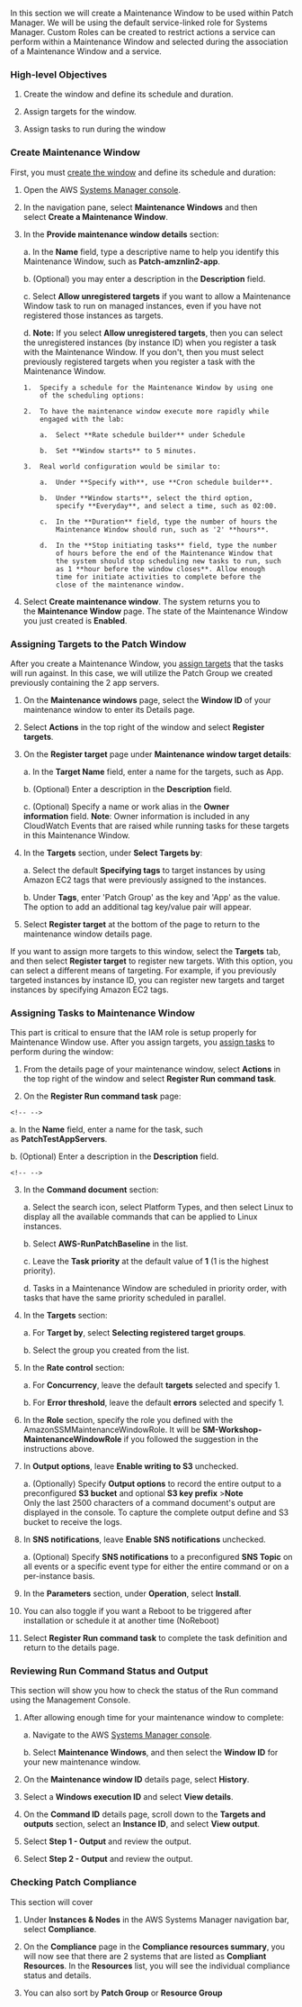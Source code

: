 In this section we will create a Maintenance Window to be used within
Patch Manager. We will be using the default service-linked role for
Systems Manager. Custom Roles can be created to restrict actions a
service can perform within a Maintenance Window and selected during the
association of a Maintenance Window and a service.

### High-level Objectives

1.  Create the window and define its schedule and duration.

2.  Assign targets for the window.

3.  Assign tasks to run during the window

### Create Maintenance Window

First, you must [create the
window](https://docs.aws.amazon.com/systems-manager/latest/userguide/sysman-maintenance-create-mw.html) and
define its schedule and duration:

1.  Open the AWS [Systems Manager
    console](https://console.aws.amazon.com/systems-manager/).

2.  In the navigation pane, select **Maintenance Windows** and then
    select **Create a Maintenance Window**.

3.  In the **Provide maintenance window details** section:

    a.  In the **Name** field, type a descriptive name to help you
        identify this Maintenance Window, such
        as **Patch-amznlin2-app**.

    b.  (Optional) you may enter a description in
        the **Description** field.

    c.  Select **Allow unregistered targets** if you want to allow a
        Maintenance Window task to run on managed instances, even if you
        have not registered those instances as targets.

    d.  **Note:** If you select **Allow unregistered targets**, then you
        can select the unregistered instances (by instance ID) when you
        register a task with the Maintenance Window. If you don't, then
        you must select previously registered targets when you register
        a task with the Maintenance Window.

        1.  Specify a schedule for the Maintenance Window by using one
            of the scheduling options:

        2.  To have the maintenance window execute more rapidly while
            engaged with the lab:

            a.  Select **Rate schedule builder** under Schedule

            b.  Set **Window starts** to 5 minutes.

        3.  Real world configuration would be similar to:

            a.  Under **Specify with**, use **Cron schedule builder**.

            b.  Under **Window starts**, select the third option,
                specify **Everyday**, and select a time, such as 02:00.

            c.  In the **Duration** field, type the number of hours the
                Maintenance Window should run, such as '2' **hours**.

            d.  In the **Stop initiating tasks** field, type the number
                of hours before the end of the Maintenance Window that
                the system should stop scheduling new tasks to run, such
                as 1 **hour before the window closes**. Allow enough
                time for initiate activities to complete before the
                close of the maintenance window.

4.  Select **Create maintenance window**. The system returns you to
    the **Maintenance Window** page. The state of the Maintenance Window
    you just created is **Enabled**.

### Assigning Targets to the Patch Window

After you create a Maintenance Window, you [assign
targets](https://docs.aws.amazon.com/systems-manager/latest/userguide/sysman-maintenance-assign-targets.html) that
the tasks will run against. In this case, we will utilize the Patch
Group we created previously containing the 2 app servers.

1.  On the **Maintenance windows** page, select the **Window ID** of
    your maintenance window to enter its Details page.

2.  Select **Actions** in the top right of the window and
    select **Register targets**.

3.  On the **Register target** page under **Maintenance window target
    details**:

    a.  In the **Target Name** field, enter a name for the targets, such
        as App.

    b.  (Optional) Enter a description in the **Description** field.

    c.  (Optional) Specify a name or work alias in the **Owner
        information** field. **Note**: Owner information is included in
        any CloudWatch Events that are raised while running tasks for
        these targets in this Maintenance Window.

4.  In the **Targets** section, under **Select Targets by**:

    a.  Select the default **Specifying tags** to target instances by
        using Amazon EC2 tags that were previously assigned to the
        instances.

    b.  Under **Tags**, enter 'Patch Group' as the key and 'App' as the
        value. The option to add an additional tag key/value pair will
        appear.

5.  Select **Register target** at the bottom of the page to return to
    the maintenance window details page.

If you want to assign more targets to this window, select
the **Targets** tab, and then select **Register target** to register new
targets. With this option, you can select a different means of
targeting. For example, if you previously targeted instances by instance
ID, you can register new targets and target instances by specifying
Amazon EC2 tags.

### Assigning Tasks to Maintenance Window

This part is critical to ensure that the IAM role is setup properly for
Maintenance Window use. After you assign targets, you [assign
tasks](https://docs.aws.amazon.com/systems-manager/latest/userguide/sysman-maintenance-assign-tasks.html) to
perform during the window:

1.  From the details page of your maintenance window,
    select **Actions** in the top right of the window and
    select **Register Run command task**.

2.  On the **Register Run command task** page:

```{=html}
<!-- -->
```
a.  In the **Name** field, enter a name for the task, such
    as **PatchTestAppServers**.

b.  (Optional) Enter a description in the **Description** field.

```{=html}
<!-- -->
```
3.  In the **Command document** section:

    a.  Select the search icon, select Platform Types, and then
        select Linux to display all the available commands that can be
        applied to Linux instances.

    b.  Select **AWS-RunPatchBaseline** in the list.

    c.  Leave the **Task priority** at the default value of **1** (1 is
        the highest priority).

    d.  Tasks in a Maintenance Window are scheduled in priority order,
        with tasks that have the same priority scheduled in parallel.

4.  In the **Targets** section:

    a.  For **Target by**, select **Selecting registered target
        groups**.

    b.  Select the group you created from the list.

5.  In the **Rate control** section:

    a.  For **Concurrency**, leave the default **targets** selected and
        specify 1.

    b.  For **Error threshold**, leave the default **errors** selected
        and specify 1.

6.  In the **Role** section, specify the role you defined with the
    AmazonSSMMaintenanceWindowRole. It will
    be **SM-Workshop-MaintenanceWindowRole** if you followed the
    suggestion in the instructions above.

7.  In **Output options**, leave **Enable writing to S3** unchecked.

    a.  (Optionally) Specify **Output options** to record the entire
        output to a preconfigured **S3 bucket** and optional **S3 key
        prefix** \>**Note**\
        Only the last 2500 characters of a command document's output are
        displayed in the console. To capture the complete output define
        and S3 bucket to receive the logs.

8.  In **SNS notifications**, leave **Enable SNS
    notifications** unchecked.

    a.  (Optional) Specify **SNS notifications** to a
        preconfigured **SNS Topic** on all events or a specific event
        type for either the entire command or on a per-instance basis.

9.  In the **Parameters** section, under **Operation**,
    select **Install**.

10. You can also toggle if you want a Reboot to be triggered after
    installation or schedule it at another time (NoReboot)

11. Select **Register Run command task** to complete the task definition
    and return to the details page.

### Reviewing Run Command Status and Output

This section will show you how to check the status of the Run command
using the Management Console.

1.  After allowing enough time for your maintenance window to complete:

    a.  Navigate to the AWS [Systems Manager
        console](https://console.aws.amazon.com/systems-manager/).

    b.  Select **Maintenance Windows**, and then select the **Window
        ID** for your new maintenance window.

2.  On the **Maintenance window ID** details page, select **History**.

3.  Select a **Windows execution ID** and select **View details**.

4.  On the **Command ID** details page, scroll down to the **Targets and
    outputs** section, select an **Instance ID**, and select **View
    output**.

5.  Select **Step 1 - Output** and review the output.

6.  Select **Step 2 - Output** and review the output.

### Checking Patch Compliance

This section will cover

1.  Under **Instances & Nodes** in the AWS Systems Manager navigation
    bar, select **Compliance**.

2.  On the **Compliance** page in the **Compliance resources summary**,
    you will now see that there are 2 systems that are listed as
    **Compliant Resources**. In the **Resources** list, you will see the
    individual compliance status and details.

3.  You can also sort by **Patch Group** or **Resource Group**
